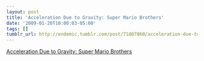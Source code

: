 ```yaml
---
layout: post
title: 'Acceleration Due to Gravity: Super Mario Brothers'
date: '2009-01-20T10:00:03-05:00'
tags: []
tumblr_url: http://endemic.tumblr.com/post/71807860/acceleration-due-to-gravity-super-mario-brothers
---
```

[Acceleration Due to Gravity: Super Mario Brothers](http://hypertextbook.com/facts/2007/mariogravity.shtml)  
